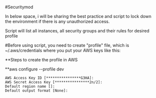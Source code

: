 #Securitymod

In below space, i will be sharing the best practice and script to lock down the environment if there is any unauthorized access.

Script will list all instances, all security groups and their rules for desired profile

#Before using script, you need to create "profile" file, which is ~/.aws/credentials where you put your AWS keys like this:

**Steps to create the profile in AWS 

**aws configure   --profile dev
```
AWS Access Key ID [****************G3HA]:
AWS Secret Access Key [****************2n/2]:
Default region name []:
Default output format [None]:
```
